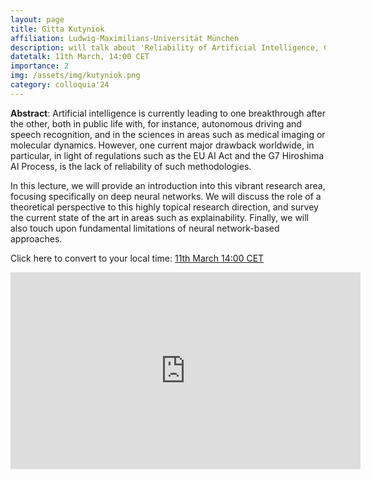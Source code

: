 ```yaml
---
layout: page
title: Gitta Kutyniok
affiliation: Ludwig-Maximilians-Universität München
description: will talk about 'Reliability of Artificial Intelligence, Chances and Challenges'
datetalk: 11th March, 14:00 CET
importance: 2
img: /assets/img/kutyniok.png
category: colloquia'24
---
```


<p>
<b>Abstract</b>: Artificial intelligence is currently leading to one breakthrough after the other, both in public life with, for instance, autonomous driving and speech recognition, and in the sciences in areas such as medical imaging or molecular dynamics. However, one current major drawback worldwide, in particular, in light of regulations such as the EU AI Act and the G7 Hiroshima AI Process, is the lack of reliability of such methodologies.

In this lecture, we will provide an introduction into this vibrant research area, focusing specifically on deep neural networks. We will discuss the role of a theoretical perspective to this highly topical research direction, and survey the current state of the art in areas such as explainability. Finally, we will also touch upon fundamental limitations of neural network-based approaches.    </p>


Click here to convert to your local time: <a href='https://www.timeanddate.com/worldclock/fixedtime.html?msg=B%3DM2L+-+Gitta+Kutyniok&iso=20240311T14&p1=31&ah=1&am=30' target='time'>11th March 14:00 CET </a>



<iframe width="560" height="315" src="https://www.youtube.com/embed/9MJwsKuDkiU" title="YouTube video player" frameborder="0" allow="accelerometer; autoplay; clipboard-write; encrypted-media; gyroscope; picture-in-picture; web-share" allowfullscreen></iframe> 
<!--
Click here to <a href="https://mat.uab.cat/~rubio/bM2L/Kutyniok-bM2L.pdf" target="slideskutyniok">download the slides</a>.-->